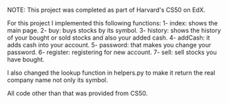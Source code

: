 NOTE: This project was completed as part of Harvard's CS50 on EdX.

For this project I implemented this following functions:
1- index: shows the main page.
2- buy: buys stocks by its symbol.
3- history: shows the history of your bought or sold stocks and also your added cash.
4- addCash: it adds cash into your account.
5- password: that makes you change your password.
6- register: registering for new account.
7- sell: sell stocks you have bought.

I also changed the lookup function in helpers.py to make it return the real company name not only its symbol.

All code other than that was provided from CS50.
